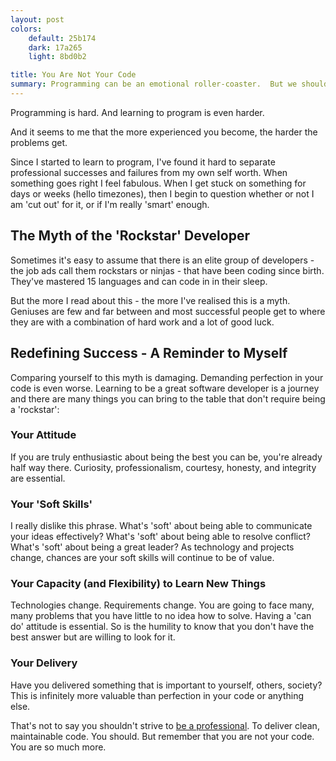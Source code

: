 ```yaml
---
layout: post
colors:
    default: 25b174
    dark: 17a265
    light: 8bd0b2

title: You Are Not Your Code
summary: Programming can be an emotional roller-coaster.  But we should remember that we are more than the code we produce.
---
```


Programming is hard. And learning to program is even harder.

And it seems to me that the more experienced you become, the harder the problems get.

Since I started to learn to program, I've found it hard to separate professional successes and failures from my own self worth.  When something goes right I feel fabulous.  When I get stuck on something for days or weeks (hello timezones), then I begin to question whether or not I am 'cut out' for it, or if I'm really 'smart' enough.

## The Myth of the 'Rockstar' Developer

Sometimes it's easy to assume that there is an elite group of developers - the job ads call them rockstars or ninjas - that have been coding since birth.  They've mastered 15 languages and can code in in their sleep.

But the more I read about this - the more I've realised this is a myth.  Geniuses are few and far between and most successful people get to where they are with a combination of hard work and a lot of good luck.

## Redefining Success - A Reminder to Myself

Comparing yourself to this myth is damaging.  Demanding perfection in your code is even worse.  Learning to be a great software developer is a journey and there are many things you can bring to the table that don't require being a 'rockstar':

### Your Attitude
If you are truly enthusiastic about being the best you can be, you're already half way there.  Curiosity, professionalism, courtesy, honesty, and integrity are essential.

### Your 'Soft Skills'
I really dislike this phrase.  What's 'soft' about being able to communicate your ideas effectively?  What's 'soft' about being able to resolve conflict?  What's 'soft' about being a great leader?  As technology and projects change, chances are your soft skills will continue to be of value.

### Your Capacity (and Flexibility) to Learn New Things
Technologies change.  Requirements change.  You are going to face many, many problems that you have little to no idea how to solve.  Having a 'can do' attitude is essential.  So is the humility to know that you don't have the best answer but are willing to look for it.

### Your Delivery
Have you delivered something that is important to yourself, others, society?  This is infinitely more valuable than perfection in your code or anything else.

That's not to say you shouldn't strive to <a href="https://www.youtube.com/watch?v=p0O1VVqRSK0" data-proofer-ignore>be a professional</a>.  To deliver clean, maintainable code.  You should.
But remember that you are not your code.  You are so much more.
